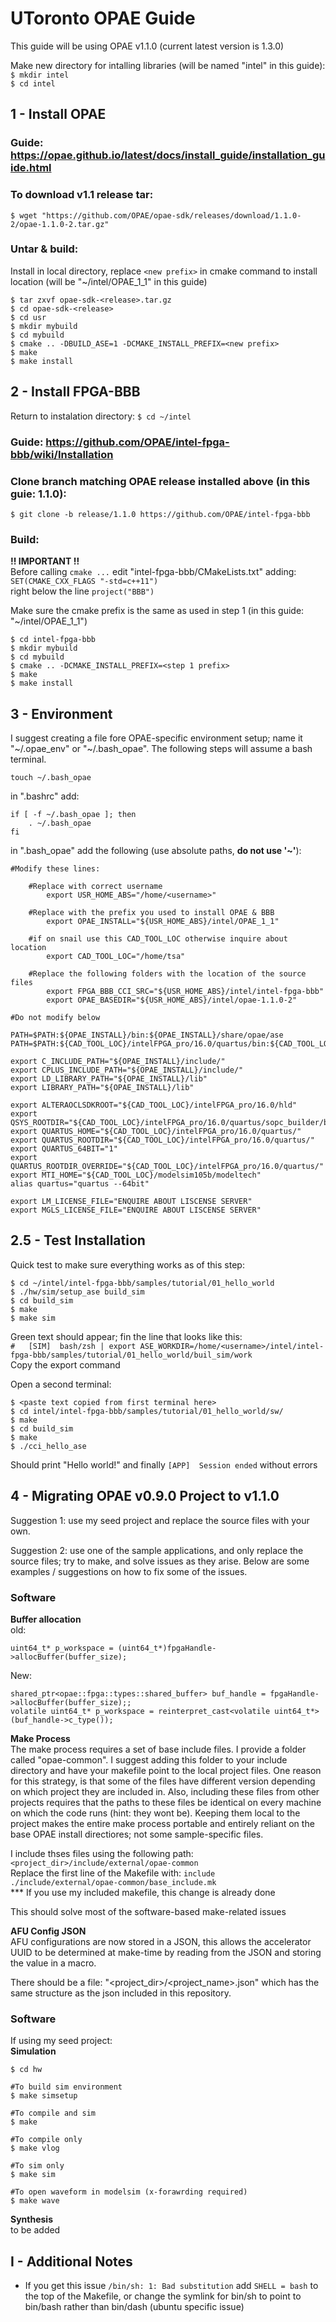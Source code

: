 # UToronto OPAE Guide
This guide will be using OPAE v1.1.0 (current latest version is 1.3.0)

Make new directory for intalling libraries (will be named "intel" in this guide):  
`$ mkdir intel`  
`$ cd intel`

## 1 - Install OPAE

### Guide: https://opae.github.io/latest/docs/install_guide/installation_guide.html  

### To download v1.1 release tar:  
`$ wget "https://github.com/OPAE/opae-sdk/releases/download/1.1.0-2/opae-1.1.0-2.tar.gz"`

### Untar & build:  
Install in local directory, replace `<new prefix>` in cmake command to install location (will be "~/intel/OPAE_1_1" in this guide)
```
$ tar zxvf opae-sdk-<release>.tar.gz
$ cd opae-sdk-<release>
$ cd usr
$ mkdir mybuild
$ cd mybuild
$ cmake .. -DBUILD_ASE=1 -DCMAKE_INSTALL_PREFIX=<new prefix>
$ make 
$ make install
```

## 2 - Install FPGA-BBB

Return to instalation directory: `$ cd ~/intel`

### Guide: https://github.com/OPAE/intel-fpga-bbb/wiki/Installation

### Clone branch matching OPAE release installed above (in this guie: 1.1.0):  
`$ git clone -b release/1.1.0 https://github.com/OPAE/intel-fpga-bbb`

### Build:


**!! IMPORTANT !!**  
Before calling `cmake ...` edit "intel-fpga-bbb/CMakeLists.txt" adding:  
`SET(CMAKE_CXX_FLAGS "-std=c++11")`  
right below the line `project("BBB")`

Make sure the cmake prefix is the same as used in step 1 (in this guide: "~/intel/OPAE_1_1")  
```
$ cd intel-fpga-bbb
$ mkdir mybuild
$ cd mybuild
$ cmake .. -DCMAKE_INSTALL_PREFIX=<step 1 prefix>
$ make
$ make install
```

## 3 - Environment
I suggest creating a file fore OPAE-specific environment setup; name it "~/.opae_env" or "~/.bash_opae". The following steps will assume a bash terminal.

`touch ~/.bash_opae`

in ".bashrc" add:
```
if [ -f ~/.bash_opae ]; then
    . ~/.bash_opae
fi
```

in ".bash_opae" add the following (use absolute paths, **do not use '~'**):

```
#Modify these lines:

    #Replace with correct username
        export USR_HOME_ABS="/home/<username>"
    
    #Replace with the prefix you used to install OPAE & BBB
        export OPAE_INSTALL="${USR_HOME_ABS}/intel/OPAE_1_1"
    
    #if on snail use this CAD_TOOL_LOC otherwise inquire about location
        export CAD_TOOL_LOC="/home/tsa"
    
    #Replace the following folders with the location of the source files
        export FPGA_BBB_CCI_SRC="${USR_HOME_ABS}/intel/intel-fpga-bbb"
        export OPAE_BASEDIR="${USR_HOME_ABS}/intel/opae-1.1.0-2"

#Do not modify below

PATH=$PATH:${OPAE_INSTALL}/bin:${OPAE_INSTALL}/share/opae/ase
PATH=$PATH:${CAD_TOOL_LOC}/intelFPGA_pro/16.0/quartus/bin:${CAD_TOOL_LOC}/modelsim105b/modeltech/linux_x86_64

export C_INCLUDE_PATH="${OPAE_INSTALL}/include/"
export CPLUS_INCLUDE_PATH="${OPAE_INSTALL}/include/"
export LD_LIBRARY_PATH="${OPAE_INSTALL}/lib"
export LIBRARY_PATH="${OPAE_INSTALL}/lib"

export ALTERAOCLSDKROOT="${CAD_TOOL_LOC}/intelFPGA_pro/16.0/hld"
export QSYS_ROOTDIR="${CAD_TOOL_LOC}/intelFPGA_pro/16.0/quartus/sopc_builder/bin"
export QUARTUS_HOME="${CAD_TOOL_LOC}/intelFPGA_pro/16.0/quartus/"
export QUARTUS_ROOTDIR="${CAD_TOOL_LOC}/intelFPGA_pro/16.0/quartus/"
export QUARTUS_64BIT="1"
export QUARTUS_ROOTDIR_OVERRIDE="${CAD_TOOL_LOC}/intelFPGA_pro/16.0/quartus/"
export MTI_HOME="${CAD_TOOL_LOC}/modelsim105b/modeltech"
alias quartus="quartus --64bit"

export LM_LICENSE_FILE="ENQUIRE ABOUT LISCENSE SERVER"
export MGLS_LICENSE_FILE="ENQUIRE ABOUT LISCENSE SERVER"
```

## 2.5 - Test Installation
Quick test to make sure everything works as of this step:
```
$ cd ~/intel/intel-fpga-bbb/samples/tutorial/01_hello_world
$ ./hw/sim/setup_ase build_sim
$ cd build_sim
$ make
$ make sim
```
Green text should appear; fin the line that looks like this:  
`#   [SIM]  bash/zsh | export ASE_WORKDIR=/home/<username>/intel/intel-fpga-bbb/samples/tutorial/01_hello_world/buil_sim/work`  
Copy the export command

Open a second terminal:
```
$ <paste text copied from first terminal here>
$ cd intel/intel-fpga-bbb/samples/tutorial/01_hello_world/sw/
$ make
$ cd build_sim
$ make
$ ./cci_hello_ase
```

Should print "Hello world!" and finally `[APP]  Session ended` without errors

## 4 - Migrating OPAE v0.9.0 Project to v1.1.0

Suggestion 1: use my seed project and replace the source files with your own.

Suggestion 2: use one of the sample applications, and only replace the source files; try to make, and solve issues as they arise. Below are some examples / suggestions on how to fix some of the issues.

### Software
**Buffer allocation**  
old:
```
uint64_t* p_workspace = (uint64_t*)fpgaHandle->allocBuffer(buffer_size);
```
New:
```
shared_ptr<opae::fpga::types::shared_buffer> buf_handle = fpgaHandle->allocBuffer(buffer_size);;
volatile uint64_t* p_workspace = reinterpret_cast<volatile uint64_t*>(buf_handle->c_type());
```

**Make Process**  
The make process requires a set of base include files. I provide a folder called "opae-common". I suggest adding this folder to your include directory and have your makefile point to the local project files. One reason for this strategy, is that some of the files have different version depending on which project they are included in. Also, including these files from other projects requires that the paths to these files be identical on every machine on which the code runs (hint: they wont be). Keeping them local to the project makes the entire make process portable and entirely reliant on the base OPAE install directiores; not some sample-specific files.

I include thses files using the following path: `<project_dir>/include/external/opae-common`  
Replace the first line of the Makefile with: `include ./include/external/opae-common/base_include.mk`  
\*** If you use my included makefile, this change is already done

This should solve most of the software-based make-related issues

**AFU Config JSON**  
AFU configurations are now stored in a JSON, this allows the accelerator UUID to be determined at make-time by reading from the JSON and storing the value in a macro.

There should be a file: "<project_dir>/<project_name>.json" which has the same structure as the json included in this repository.

### Software
If using my seed project:  
**Simulation**
```
$ cd hw

#To build sim environment
$ make simsetup

#To compile and sim
$ make

#To compile only
$ make vlog

#To sim only
$ make sim

#To open waveform in modelsim (x-forawrding required)
$ make wave
```

**Synthesis**  
to be added
<!-- To synthesize, you must have a version of the SR release (I only tested with "SR-5.0.3-Release") mine is located at "intel/SR-5.0.3-Release". Once you have the release (available at paderborn, and possibly vLab), add the following line to the OPAE env configuration file from step 3:  

```
export OPAE_PLATFORM_ROOT="${USR_HOME_ABS}/<path to SR release>
``` -->

## I - Additional Notes
- If you get this issue `/bin/sh: 1: Bad substitution` add `SHELL = bash` to the top of the Makefile, or change the symlink for bin/sh to point to bin/bash rather than bin/dash (ubuntu specific issue)